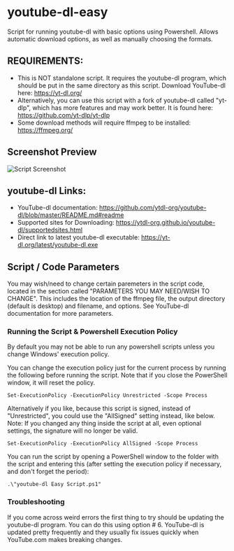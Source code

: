 # youtube-dl-easy
Script for running youtube-dl with basic options using Powershell. 
Allows automatic download options, as well as manually choosing the formats.

## REQUIREMENTS: 

- This is NOT  standalone script. It requires the youtube-dl program, which should be put in the same directory as this script. Download YouTube-dl here: https://yt-dl.org/
- Alternatively, you can use this script with a fork of youtube-dl called "yt-dlp", which has more features and may work better. It is found here: https://github.com/yt-dlp/yt-dlp
- Some download methods will require ffmpeg to be installed: https://ffmpeg.org/

## Screenshot Preview
![Script Screenshot](https://user-images.githubusercontent.com/12518330/88689286-282b4500-d0af-11ea-8053-ae4568144859.png)


## youtube-dl Links:

- YouTube-dl documentation: https://github.com/ytdl-org/youtube-dl/blob/master/README.md#readme
- Supported sites for Downloading: https://ytdl-org.github.io/youtube-dl/supportedsites.html
- Direct link to latest youtube-dl executable: https://yt-dl.org/latest/youtube-dl.exe

## Script / Code Parameters
You may wish/need to change certain paremeters in the script code, located in the section called "PARAMETERS YOU MAY NEED/WISH TO CHANGE". This includes the location of the ffmpeg file, the output directory (default is desktop) and filename, and options. See YouTube-dl documentation for more parameters.

### Running the Script & Powershell Execution Policy
By default you may not be able to run any powershell scripts unless you change Windows' execution policy.

You can change the execution policy just for the current process by running the following before running the script. Note that if you close the PowerShell window, it will reset the policy.

`Set-ExecutionPolicy -ExecutionPolicy Unrestricted -Scope Process`

Alternatively if you like, because this script is signed, instead of "Unrestricted", you could use the "AllSigned" setting instead, like below. Note: If you changed any thing inside the script at all, even optional settings, the signature will no longer be valid.

`Set-ExecutionPolicy -ExecutionPolicy AllSigned -Scope Process`

You can run the script by opening a PowerShell window to the folder with the script and entering this (after setting the execution policy if necessary, and don't forget the period):

`.\"youtube-dl Easy Script.ps1"`

### Troubleshooting
If you come across weird errors the first thing to try should be updating the youtube-dl program. You can do this using option # 6. YouTube-dl is updated pretty frequently and they usually fix issues quickly when YouTube.com makes breaking changes.
